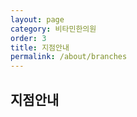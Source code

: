 ```yaml
---
layout: page
category: 비타민한의원
order: 3
title: 지점안내
permalink: /about/branches
---
```


<h2>지점안내</h2>
